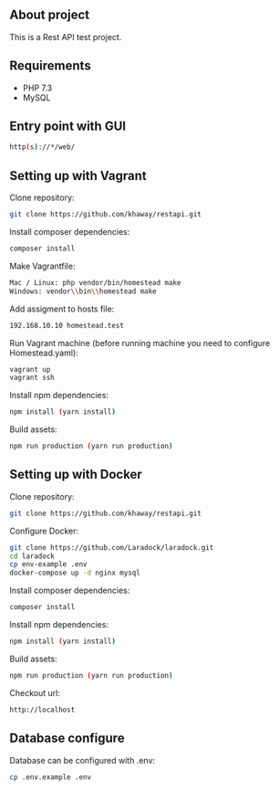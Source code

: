 ## About project
This is a Rest API test project.

## Requirements

- PHP 7.3
- MySQL

## Entry point with GUI
```bash
http(s)://*/web/
```

## Setting up with Vagrant

Clone repository:
```bash
git clone https://github.com/khaway/restapi.git
```
Install composer dependencies:
```bash
composer install
```
Make Vagrantfile:
```bash
Mac / Linux: php vendor/bin/homestead make
Windows: vendor\\bin\\homestead make
```
Add assigment to hosts file:
```bash
192.168.10.10 homestead.test
```
Run Vagrant machine (before running machine you need to configure Homestead.yaml):
```bash
vagrant up
vagrant ssh
```
Install npm dependencies:
```bash
npm install (yarn install)
```
Build assets:
```bash
npm run production (yarn run production)
```

## Setting up with Docker

Clone repository:
```bash
git clone https://github.com/khaway/restapi.git
```
Configure Docker:
```bash
git clone https://github.com/Laradock/laradock.git
cd laradock
cp env-example .env
docker-compose up -d nginx mysql
```
Install composer dependencies:
```bash
composer install
```
Install npm dependencies:
```bash
npm install (yarn install)
```
Build assets:
```bash
npm run production (yarn run production)
```
Checkout url:
```bash
http://localhost
```

## Database configure
Database can be configured with .env:
```bash
cp .env.example .env
```
